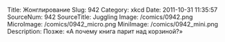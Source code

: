 Title: Жонглирование 
Slug: 942 
Category: xkcd 
Date: 2011-10-31 11:35:57 
SourceNum: 942 
SourceTitle: Juggling 
Image: /comics/0942.png 
MicroImage: /comics/0942_micro.png 
MiniImage: /comics/0942_mini.png 
Description: Позже: «А почему книга парит над корзиной?» 

